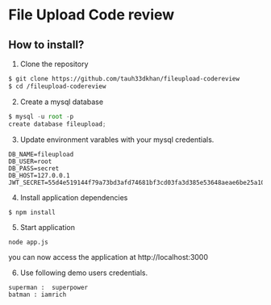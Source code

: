 # File Upload Code review

## How to install?

1. Clone the repository
``` bash
$ git clone https://github.com/tauh33dkhan/fileupload-codereview
$ cd /fileupload-codereview
```

2. Create a mysql database
   
```js
$ mysql -u root -p
create database fileupload;
```

3. Update environment varables with your mysql credentials.
   
```
DB_NAME=fileupload
DB_USER=root
DB_PASS=secret
DB_HOST=127.0.0.1
JWT_SECRET=55d4e519144f79a73bd3afd74681bf3cd03fa3d385e53648aeae6be25a10719d4ce714d38fd527b54178afde756a4bd60b7e1b60f4b703b00bb856e11be7c87f
```

4. Install application  dependencies 

```
$ npm install
```

5. Start application

```
node app.js
```

you can now access the application at http://localhost:3000

6. Use following demo users credentials.

```
superman :  superpower
batman : iamrich
```
